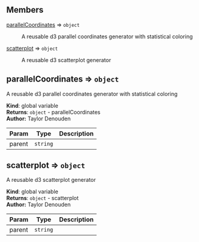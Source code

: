 ## Members

<dl>
<dt><a href="#parallelCoordinates">parallelCoordinates</a> ⇒ <code>object</code></dt>
<dd><p>A reusable d3 parallel coordinates generator with statistical coloring</p>
</dd>
<dt><a href="#scatterplot">scatterplot</a> ⇒ <code>object</code></dt>
<dd><p>A reusable d3 scatterplot generator</p>
</dd>
</dl>

<a name="parallelCoordinates"></a>
## parallelCoordinates ⇒ <code>object</code>
A reusable d3 parallel coordinates generator with statistical coloring

**Kind**: global variable  
**Returns**: <code>object</code> - parallelCoordinates  
**Author:** Taylor Denouden  

| Param | Type | Description |
| --- | --- | --- |
| parent | <code>string</code> | | {DOM element} parent - A dom element to append the vis to |

<a name="scatterplot"></a>
## scatterplot ⇒ <code>object</code>
A reusable d3 scatterplot generator

**Kind**: global variable  
**Returns**: <code>object</code> - scatterplot  
**Author:** Taylor Denouden  

| Param | Type | Description |
| --- | --- | --- |
| parent | <code>string</code> | | {DOM element} parent - A dom element to append the vis to |

